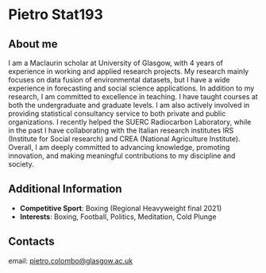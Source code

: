 # Pietro Stat193

## About me

I am a Maclaurin scholar at University of Glasgow, with 4 years of experience in working and applied research projects.  My research mainly focuses on data fusion of environmental datasets, but I have a wide experience in forecasting and social science applications.
In addition to my research, I am committed to excellence in teaching. I have taught courses at both the undergraduate and graduate levels. I am also actively involved in providing statistical consultancy service to both private and public organizations. I recently helped the SUERC Radiocarbon Laboratory, while in the past I have collaborating with the Italian research institutes IRS (Institute for Social research) and CREA (National Agriculture Institute). 
Overall, I am deeply committed to advancing knowledge, promoting innovation, and making meaningful contributions to my discipline and society.



## Additional Information

- **Competitive Sport**: Boxing (Regional Heavyweight final 2021)
- **Interests**: Boxing, Football, Politics, Meditation, Cold Plunge


## Contacts
  
  email: pietro.colombo@glasgow.ac.uk
  

